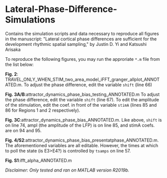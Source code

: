 # Lateral-Phase-Difference-Simulations
Contains the simulation scripts and data necessary to reproduce all figures in the manuscript: "Lateral cortical phase differences are sufficient for the development rhythmic spatial sampling," by Justin D. Yi and  Katsushi Arisaka

To reproduce the following figures, you may run the approriate `*.m` file from the list below:

**Fig. 2**: TRAVEL_ONLY_WHEN_STIM_two_area_model_iFFT_granger_allplot_ANNOTATED.m. To adjust the phase difference, edit the variable `shift` (line 66)


**Fig. 3A/B**:attractor_dynamics_phase_bias_testing_ANNOTATED.m To adjust the phase difference, edit the variable `shift` (line 67). To edit the amplitude of the stimulation, edit the coef. in front of the variable `stimA` (lines 85 and 86 for Regions 1 and 2 respectively).


**Fig. 3C**:attractor_dynamics_phase_bias_ANNOTATED.m. Like above, `shift` is on line 74, ampl (the amplitude of the LFP) is on line 85, and stimA coefs. are on 94 and 95. 


**Fig. 4/S2**:attractor_dynamics_phase_bias_presentatphase_ANNOTATED.m. The aforementioned variables are all editable. However, the times at which to poll the state (is E3>E4?) is controlled by `tsamps` on line 57. 


**Fig. S1**:ifft_alpha_ANNOTATED.m

*Disclaimer: Only tested and ran on MATLAB version R2019b.*
